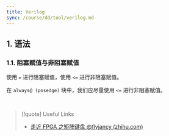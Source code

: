```yaml
---
title: Verilog
sync: /course/dd/tool/verilog.md
---
```


## 1. 语法

### 1.1. 阻塞赋值与非阻塞赋值

使用 `=` 进行阻塞赋值，使用 `<=` 进行非阻塞赋值。

在 `always@ (posedge)` 块中，我们应尽量使用 `<=` 进行非阻塞赋值。

<br />

> [!quote] Useful Links
>
> -   [走近 FPGA 之矩阵键盘 @flyjancy (zhihu.com)](https://zhuanlan.zhihu.com/p/26037203)
